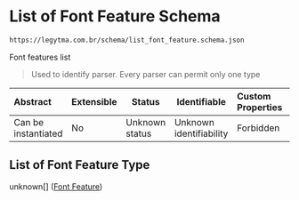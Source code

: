 # List of Font Feature Schema

```txt
https://legytma.com.br/schema/list_font_feature.schema.json
```

Font features list


> Used to identify parser. Every parser can permit only one type
>

| Abstract            | Extensible | Status         | Identifiable            | Custom Properties | Additional Properties | Access Restrictions | Defined In                                                                                      |
| :------------------ | ---------- | -------------- | ----------------------- | :---------------- | --------------------- | ------------------- | ----------------------------------------------------------------------------------------------- |
| Can be instantiated | No         | Unknown status | Unknown identifiability | Forbidden         | Allowed               | none                | [list_font_feature.schema.json](../schema/list_font_feature.schema.json) |

## List of Font Feature Type

unknown\[] ([Font Feature](list_font_feature-font-feature.md))
